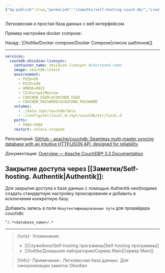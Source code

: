 ```yaml
---
{"dg-publish":true,"permalink":"/zametki/self-hosting-couch-db/","created":"2024-09-16 00:40","updated":"2024-10-01T19:54:07+03:00"}
---
```


Легковесная и простая база данных с веб интерфейсом.

Пример настройки docker compose:


<div class="transclusion internal-embed is-loaded"><div class="markdown-embed">




Назад:: [[Хобби/Docker compose/Docker Compose\|список шаблонов]]

---
```yaml
services:
  couchdb-obsidian-livesync:
    container_name: obsidian-livesync #shortened name
    image: couchdb:latest
    environment:
      - PUID=99
      - PGID=100
      - UMASK=0022
      - TZ=Europe/Moscow
      - COUCHDB_USER=$COUCHDB_USER
      - COUCHDB_PASSWORD=$COUCHDB_PASSWORD
    volumes:
      - ./data:/opt/couchdb/data
      - ./config/etc/local.d:/opt/couchdb/etc/local.d
    ports:
      - 5984:5984
    restart: unless-stopped
```



</div></div>


Репозиторий: [GitHub - apache/couchdb: Seamless multi-master syncing database with an intuitive HTTP/JSON API, designed for reliability](https://github.com/apache/couchdb)

Документация: [Overview — Apache CouchDB® 3.3 Documentation](https://docs.couchdb.org/en/stable/)

## Закрытие доступа через [[Заметки/Self-hosting. Authentik\|Authentik]]:

Для закрытия доступа к базе данных с помощью Authentik необходимо создать стандартную настройку проксирования и добавить в исключения конкретную базу.

Добавить запись в поле `Неаутентифицированные пути` для провайдера couchdb:
```
^/.*<database_name>/.*
```

---
> [!urls]- Упоминания:
> - [[Служебное/Self-hosting программы\|Self-hosting программы]]
> - [[Хобби/Домашняя лаборатория/Сервер Main\|Сервер Main]]

> [!info]-
> Примечание:: Легковесная база данных. Для синхронизации заметок Obsidian
